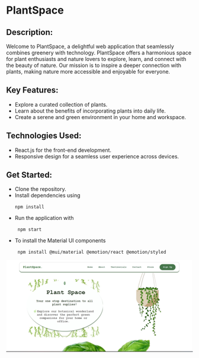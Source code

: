 # PlantSpace
<h2>Description:</h2>

<p>Welcome to PlantSpace, a delightful web application that seamlessly combines greenery with technology. PlantSpace offers a harmonious space for plant enthusiasts and nature lovers to explore, learn, and connect with the beauty of nature. Our mission is to inspire a deeper connection with plants, making nature more accessible and enjoyable for everyone.</p>

<h2>Key Features:</h2>
<ul>
<li>Explore a curated collection of plants.</li>
<li>Learn about the benefits of incorporating plants into daily life.</li>
<li>Create a serene and green environment in your home and workspace.</li>
</ul>
<h2>Technologies Used:</h2>
<ul>
  <li>React.js for the front-end development.</li>
<li>Responsive design for a seamless user experience across devices.</li>

</ul>

<h2>Get Started:</h2>
<ul>
  <li>Clone the repository.</li>
<li>Install dependencies using

</li>

```
npm install
```
<li>Run the application with
</li>

```
 npm start

```
<li>To install the Material UI components</li>

```
 npm install @mui/material @emotion/react @emotion/styled
```
</ul>
<img src="plantspace.png" alt="PlantSpacehome">

